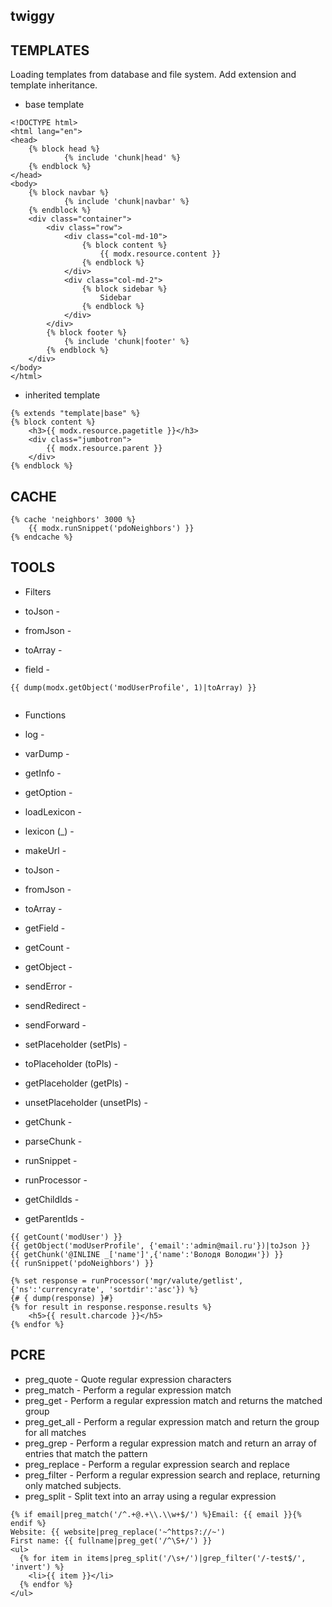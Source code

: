 ## twiggy

## TEMPLATES ##

Loading templates from database and file system.
Add extension and template inheritance.

* base template

```
<!DOCTYPE html>
<html lang="en">
<head>
    {% block head %}
            {% include 'chunk|head' %}
    {% endblock %}
</head>
<body>
    {% block navbar %}
            {% include 'chunk|navbar' %}
    {% endblock %}
    <div class="container">
        <div class="row">
            <div class="col-md-10">
                {% block content %}
                    {{ modx.resource.content }}
                {% endblock %}
            </div>
            <div class="col-md-2">
                {% block sidebar %}
                    Sidebar
                {% endblock %}
            </div>
        </div>
        {% block footer %}
            {% include 'chunk|footer' %}
        {% endblock %}
    </div>
</body>
</html>
```

* inherited template

```
{% extends "template|base" %}
{% block content %}
    <h3>{{ modx.resource.pagetitle }}</h3>
    <div class="jumbotron">
        {{ modx.resource.parent }}
    </div>
{% endblock %}
```

## CACHE ##

```
{% cache 'neighbors' 3000 %}
    {{ modx.runSnippet('pdoNeighbors') }}
{% endcache %}
```

## TOOLS ##

* Filters

* toJson - 
* fromJson - 
* toArray - 
* field - 

```
{{ dump(modx.getObject('modUserProfile', 1)|toArray) }}
 
```

* Functions

* log - 
* varDump - 
* getInfo -
* getOption - 
* loadLexicon -
* lexicon (_) - 

* makeUrl - 
* toJson - 
* fromJson - 
* toArray - 

* getField - 
* getCount - 
* getObject - 

* sendError - 
* sendRedirect - 
* sendForward - 

* setPlaceholder (setPls) - 
* toPlaceholder (toPls) - 
* getPlaceholder (getPls) - 
* unsetPlaceholder (unsetPls) - 

* getChunk - 
* parseChunk - 
* runSnippet - 
* runProcessor - 

* getChildIds - 
* getParentIds - 

```
{{ getCount('modUser') }}
{{ getObject('modUserProfile', {'email':'admin@mail.ru'})|toJson }}
{{ getChunk('@INLINE _['name']',{'name':'Володя Володин'}) }}
{{ runSnippet('pdoNeighbors') }}

{% set response = runProcessor('mgr/valute/getlist',{'ns':'currencyrate', 'sortdir':'asc'}) %}
{# { dump(response) }#}
{% for result in response.response.results %}
    <h5>{{ result.charcode }}</h5>
{% endfor %}

```

## PCRE ##

* preg_quote   - Quote regular expression characters
* preg_match   - Perform a regular expression match
* preg_get     - Perform a regular expression match and returns the matched group
* preg_get_all - Perform a regular expression match and return the group for all matches
* preg_grep    - Perform a regular expression match and return an array of entries that match the pattern
* preg_replace - Perform a regular expression search and replace
* preg_filter  - Perform a regular expression search and replace, returning only matched subjects.
* preg_split   - Split text into an array using a regular expression

```
{% if email|preg_match('/^.+@.+\\.\\w+$/') %}Email: {{ email }}{% endif %}
Website: {{ website|preg_replace('~^https?://~')
First name: {{ fullname|preg_get('/^\S+/') }}
<ul>
  {% for item in items|preg_split('/\s+/')|grep_filter('/-test$/', 'invert') %}
    <li>{{ item }}</li>
  {% endfor %}
</ul>
```